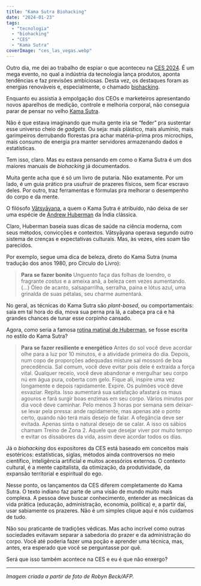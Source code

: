 ```yaml
---
title: "Kama Sutra Biohacking"
date: "2024-01-23"
tags: 
  - "tecnologia"
  - "biohacking"
  - "CES"
  - "Kama Sutra"
coverImage: "ces_las_vegas.webp"
---
```


Outro dia, me dei ao trabalho de espiar o que aconteceu na [CES 2024](https://www.ces.tech/). É um mega evento, no qual a indústria da tecnologia lança produtos, aponta tendências e faz previsões ambiciosas. Desta vez, os destaques foram as energias renováveis e, especialmente, o chamado [biohacking](https://en.wikipedia.org/wiki/Do-it-yourself_biology).

Enquanto eu assistia à empolgação dos CEOs e marketeiros apresentando novos aparelhos de medição, controle e melhoria corporal, não conseguia parar de pensar no velho [Kama Sutra](https://en.wikipedia.org/wiki/Kama_Sutra).

Não é que estava imaginando que muita gente iria se “feder” pra sustentar esse universo cheio de _gadgets_. Ou seja: mais plástico, mais alumínio, mais garimpeiros derrubando florestas pra achar matéria-prima pros microchips, mais consumo de energia pra manter servidores armazenando dados e estatísticas.

Tem isso, claro. Mas eu estava pensando em como o Kama Sutra é um dos maiores manuais de _biohacking_ já documentados.

Muita gente acha que é só um livro de putaria. Não exatamente. Por um lado, é um guia prático pra usufruir de prazeres físicos, sem ficar escravo deles. Por outro, traz ferramentas e fórmulas pra melhorar o desempenho do corpo e da mente.

O filósofo [Vātsyāyana](https://en.wikipedia.org/wiki/V%C4%81tsy%C4%81yana), a quem o Kama Sutra é atribuído, não deixa de ser uma espécie de [Andrew Huberman](https://www.hubermanlab.com/) da Índia clássica.

Claro, Huberman baseia suas dicas de saúde na ciência moderna, com seus métodos, convicções e contextos. Vātsyāyana operava segundo outro sistema de crenças e expectativas culturais. Mas, às vezes, eles soam tão parecidos.

Por exemplo, segue uma dica de beleza, direto do Kama Sutra (numa tradução dos anos 1980, pro Círculo do Livro):

> **Para se fazer bonito**
> Unguento faça das folhas
> de loendro,
> o fragrante _costus_
> e a ameixa anã,
> a beleza cem vezes aumentando.
> (...)
> Óleo de acanto, salsaparrilha, 
> serralha, paina 
> e lótus azul, uma grinalda
> de suas pétalas,
> seu charme aumentará.

No geral, as técnicas do Kama Sutra são _plant-based_, ou comportamentais: saia em tal hora do dia, mova sua perna pra lá, a cabeça pra cá e há grandes chances de tunar esse corpinho cansado.

Agora, como seria a famosa [rotina matinal de Huberman](https://www.youtube.com/watch?v=NQjcCbEyHpI), se fosse escrita no estilo do Kama Sutra?

> **Para se fazer resiliente e energético**
> Antes do sol você deve acordar
> olhe para a luz por 10 minutos,
> é a atividade primeira do dia.
> Depois, num copo de proporções adequadas
> misture sal mossoró de boa precedência.
> Sal comum, você deve evitar
> pois dele é extraída a força vital.
> Qualquer receio, você deve abandonar
> e mergulhar seu corpo nú
> em água pura, coberta com gelo.
> Fique ali, inspire uma vez longamente
> e depois rapidamente.
> Expire. Os pulmões você deve esvaziar.
> Repita.
> Isso aumentará sua satisfação
> afastará os maus agouros
> e fará surgir boas enzimas em seu corpo.
> Vários minutos por dia você deve caminhar.
> Pelo menos 3 horas por semana
> sem deixar-se levar pela pressa:
> ande rapidamente, mas apenas até o ponto certo,
> quando não terá mais desejo de falar.
> A ofegância deve ser evitada.
> Apenas sinta o natural desejo de se calar.
> A isso os sábios chamam
> Treino de Zona 2.
> Aquele que desejar viver por muito tempo
> e evitar os dissabores da vida,
> assim deve acordar todos os dias.

Já o _biohacking_ dos expositores da CES está baseado em conceitos mais esotéricos: estatísticas, siglas, métodos ainda controversos no meio científico, inteligência artificial e muitos acessórios externos. O contexto cultural, é a mente capitalista, da otimização, da produtividade, da expansão territorial e espiritual do ego.

Nesse ponto, os lançamentos da CES diferem completamente do Kama Sutra. O texto indiano faz parte de uma visão de mundo muito mais complexa. A pessoa deve buscar conhecimento, entender as mecânicas da vida prática (educação, administração, economia, política) e, a partir daí, usar sabiamente os prazeres. Não é um simples clique aqui e nós cuidamos de tudo.

Não sou praticante de tradições védicas. Mas acho incrível como outras sociedades evitavam separar a sabedoria do prazer e da administração do corpo. Você até poderia fazer uma poção e aprender uma técnica, mas, antes, era esperado que você se perguntasse por quê.

Será que isso também acontece na CES e eu é que não enxergo?

---

_Imagem criada a partir de foto de Robyn Beck/AFP._
